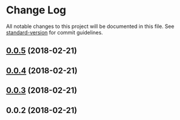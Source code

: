 # Change Log

All notable changes to this project will be documented in this file. See [standard-version](https://github.com/conventional-changelog/standard-version) for commit guidelines.

<a name="0.0.5"></a>
## [0.0.5](https://github.com/compare/v0.0.4...v0.0.5) (2018-02-21)



<a name="0.0.4"></a>
## [0.0.4](https://github.com/compare/v0.0.3...v0.0.4) (2018-02-21)



<a name="0.0.3"></a>
## [0.0.3](https://github.com/compare/v0.0.2...v0.0.3) (2018-02-21)



<a name="0.0.2"></a>
## 0.0.2 (2018-02-21)

